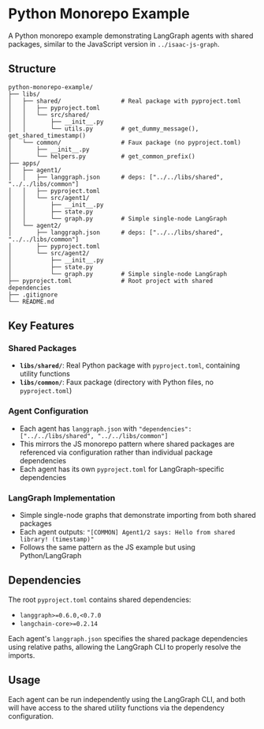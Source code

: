 # Python Monorepo Example

A Python monorepo example demonstrating LangGraph agents with shared packages, similar to the JavaScript version in `../isaac-js-graph`.

## Structure

```
python-monorepo-example/
├── libs/
│   ├── shared/                 # Real package with pyproject.toml
│   │   ├── pyproject.toml
│   │   └── src/shared/
│   │       ├── __init__.py
│   │       └── utils.py        # get_dummy_message(), get_shared_timestamp()
│   └── common/                 # Faux package (no pyproject.toml)
│       ├── __init__.py
│       └── helpers.py          # get_common_prefix()
├── apps/
│   ├── agent1/
│   │   ├── langgraph.json      # deps: ["../../libs/shared", "../../libs/common"]
│   │   ├── pyproject.toml
│   │   └── src/agent1/
│   │       ├── __init__.py
│   │       ├── state.py
│   │       └── graph.py        # Simple single-node LangGraph
│   └── agent2/
│       ├── langgraph.json      # deps: ["../../libs/shared", "../../libs/common"]
│       ├── pyproject.toml
│       └── src/agent2/
│           ├── __init__.py
│           ├── state.py
│           └── graph.py        # Simple single-node LangGraph
├── pyproject.toml              # Root project with shared dependencies
├── .gitignore
└── README.md
```

## Key Features

### Shared Packages
- **`libs/shared/`**: Real Python package with `pyproject.toml`, containing utility functions
- **`libs/common/`**: Faux package (directory with Python files, no `pyproject.toml`)

### Agent Configuration
- Each agent has `langgraph.json` with `"dependencies": ["../../libs/shared", "../../libs/common"]`
- This mirrors the JS monorepo pattern where shared packages are referenced via configuration rather than individual package dependencies
- Each agent has its own `pyproject.toml` for LangGraph-specific dependencies

### LangGraph Implementation
- Simple single-node graphs that demonstrate importing from both shared packages
- Each agent outputs: `"[COMMON] Agent1/2 says: Hello from shared library! (timestamp)"`
- Follows the same pattern as the JS example but using Python/LangGraph

## Dependencies

The root `pyproject.toml` contains shared dependencies:
- `langgraph>=0.6.0,<0.7.0`
- `langchain-core>=0.2.14`

Each agent's `langgraph.json` specifies the shared package dependencies using relative paths, allowing the LangGraph CLI to properly resolve the imports.

## Usage

Each agent can be run independently using the LangGraph CLI, and both will have access to the shared utility functions via the dependency configuration.